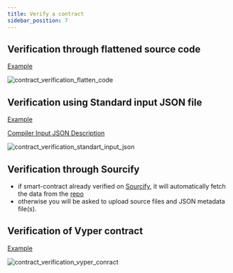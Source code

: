 ```yaml
---
title: Verify a contract
sidebar_position: 7
---
```


## Verification through flattened source code

[Example](https://explorer.mainnet.aurora.dev/address/0x9c821E39610376E755D903AEBfB0c5713A651622/verify-via-flattened-code/new)

![contract_verification_flatten_code](/img/contract_verification_flatten_code.png)

## Verification using Standard input JSON file

[Example](https://explorer.mainnet.aurora.dev/address/0x9c821E39610376E755D903AEBfB0c5713A651622/verify-via-standard-json-input/new)

[Compiler Input JSON Description](https://docs.soliditylang.org/en/latest/using-the-compiler.html#input-description)

![contract_verification_standart_input_json](/img/contract_verification_standart_input_json.png)

## Verification through Sourcify

- if smart-contract already verified on [Sourcify](https://sourcify.dev/), it will automatically fetch the data from the [repo](https://repo.sourcify.dev/select-contract/)
- otherwise you will be asked to upload source files and JSON metadata file(s).

## Verification of Vyper contract

[Example](https://explorer.mainnet.aurora.dev/address/0x9c821E39610376E755D903AEBfB0c5713A651622/contract_verifications/new)

![contract_verification_vyper_conract](/img/contract_verification_vyper_conract.png)

